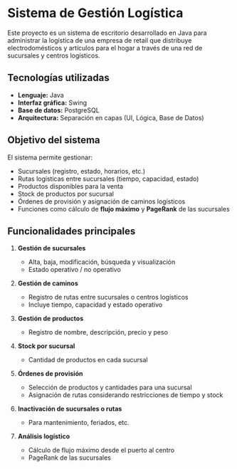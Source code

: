 # Sistema de Gestión Logística

Este proyecto es un sistema de escritorio desarrollado en Java para administrar la logística de una empresa de retail que distribuye electrodomésticos y artículos para el hogar a través de una red de sucursales y centros logísticos.

## Tecnologías utilizadas

- **Lenguaje:** Java
- **Interfaz gráfica:** Swing
- **Base de datos:** PostgreSQL
- **Arquitectura:** Separación en capas (UI, Lógica, Base de Datos)

## Objetivo del sistema

El sistema permite gestionar:
- Sucursales (registro, estado, horarios, etc.)
- Rutas logísticas entre sucursales (tiempo, capacidad, estado)
- Productos disponibles para la venta
- Stock de productos por sucursal
- Órdenes de provisión y asignación de caminos logísticos
- Funciones como cálculo de **flujo máximo** y **PageRank** de las sucursales

## Funcionalidades principales

1. **Gestión de sucursales**
   - Alta, baja, modificación, búsqueda y visualización
   - Estado operativo / no operativo

2. **Gestión de caminos**
   - Registro de rutas entre sucursales o centros logísticos
   - Incluye tiempo, capacidad y estado operativo

3. **Gestión de productos**
   - Registro de nombre, descripción, precio y peso

4. **Stock por sucursal**
   - Cantidad de productos en cada sucursal

5. **Órdenes de provisión**
   - Selección de productos y cantidades para una sucursal
   - Asignación de rutas considerando restricciones de tiempo y stock

6. **Inactivación de sucursales o rutas**
   - Para mantenimiento, feriados, etc.

7. **Análisis logístico**
   - Cálculo de flujo máximo desde el puerto al centro
   - PageRank de las sucursales
